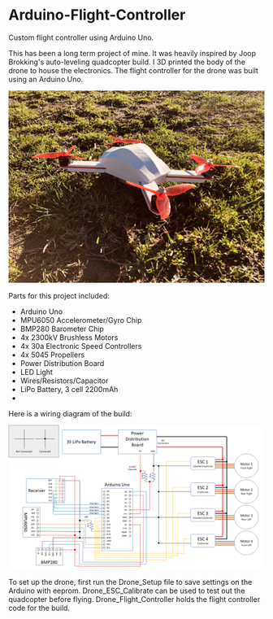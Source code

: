 # Arduino-Flight-Controller
Custom flight controller using Arduino Uno.

This has been a long term project of mine.  It was heavily inspired by Joop Brokking's
auto-leveling quadcopter build.  I 3D printed the body of the drone to house the electronics.  The flight controller for the drone was built using an Arduino Uno.

![Drone Outside](./Drone.jpg?raw=true "Drone")

Parts for this project included:
- Arduino Uno
- MPU6050 Accelerometer/Gyro Chip
- BMP280 Barometer Chip
- 4x 2300kV Brushless Motors
- 4x 30a Electronic Speed Controllers
- 4x 5045 Propellers
- Power Distribution Board
- LED Light
- Wires/Resistors/Capacitor
- LiPo Battery, 3 cell 2200mAh
-

Here is a wiring diagram of the build:

![Wiring Schematic](./Wiring%20Schematic.png?raw=true "Wiring Schematic")

To set up the drone, first run the Drone_Setup file to save settings on the Arduino
with eeprom.  Drone_ESC_Calibrate can be used to test out the quadcopter before
flying.  Drone_Flight_Controller holds the flight controller code for the build.
